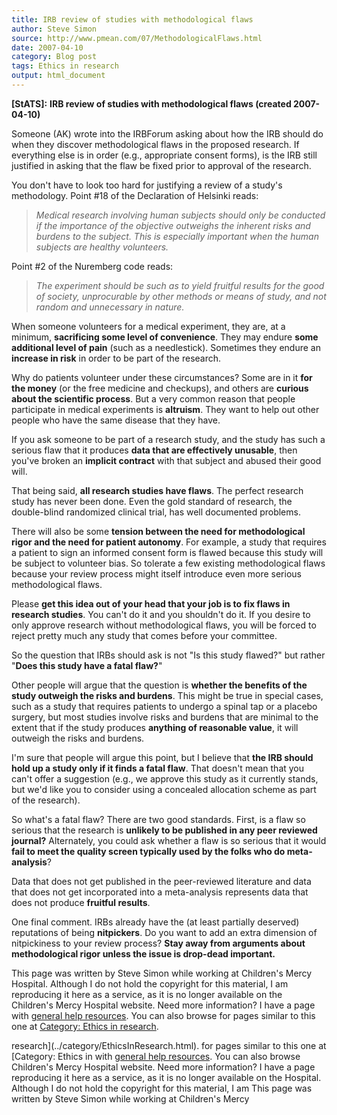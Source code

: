 ```yaml
---
title: IRB review of studies with methodological flaws
author: Steve Simon
source: http://www.pmean.com/07/MethodologicalFlaws.html
date: 2007-04-10
category: Blog post
tags: Ethics in research
output: html_document
---
```

**[StATS]:** **IRB review of studies with
methodological flaws (created 2007-04-10)**

Someone (AK) wrote into the IRBForum asking about how the IRB should do
when they discover methodological flaws in the proposed research. If
everything else is in order (e.g., appropriate consent forms), is the
IRB still justified in asking that the flaw be fixed prior to approval
of the research.

You don\'t have to look too hard for justifying a review of a study\'s
methodology. Point \#18 of the Declaration of Helsinki reads:

> *Medical research involving human subjects should only be conducted if
> the importance of the objective outweighs the inherent risks and
> burdens to the subject. This is especially important when the human
> subjects are healthy volunteers.*

Point \#2 of the Nuremberg code reads:

> *The experiment should be such as to yield fruitful results for the
> good of society, unprocurable by other methods or means of study, and
> not random and unnecessary in nature.*

When someone volunteers for a medical experiment, they are, at a
minimum, **sacrificing some level of convenience**. They may endure
**some additional level of pain** (such as a needlestick). Sometimes
they endure an **increase in risk** in order to be part of the research.

Why do patients volunteer under these circumstances? Some are in it
**for the money** (or the free medicine and checkups), and others are
**curious about the scientific process**. But a very common reason that
people participate in medical experiments is **altruism**. They want to
help out other people who have the same disease that they have.

If you ask someone to be part of a research study, and the study has
such a serious flaw that it produces **data that are effectively
unusable**, then you\'ve broken an **implicit contract** with that
subject and abused their good will.

That being said, **all research studies have flaws**. The perfect
research study has never been done. Even the gold standard of research,
the double-blind randomized clinical trial, has well documented
problems.

There will also be some **tension between the need for methodological
rigor and the need for patient autonomy**. For example, a study that
requires a patient to sign an informed consent form is flawed because
this study will be subject to volunteer bias. So tolerate a few existing
methodological flaws because your review process might itself introduce
even more serious methodological flaws.

Please **get this idea out of your head that your job is to fix flaws in
research studies**. You can\'t do it and you shouldn\'t do it. If you
desire to only approve research without methodological flaws, you will
be forced to reject pretty much any study that comes before your
committee.

So the question that IRBs should ask is not \"Is this study flawed?\"
but rather \"**Does this study have a fatal flaw?**\"

Other people will argue that the question is **whether the benefits of
the study outweigh the risks and burdens**. This might be true in
special cases, such as a study that requires patients to undergo a
spinal tap or a placebo surgery, but most studies involve risks and
burdens that are minimal to the extent that if the study produces
**anything of reasonable value**, it will outweigh the risks and
burdens.

I\'m sure that people will argue this point, but I believe that **the
IRB should hold up a study only if it finds a fatal flaw**. That
doesn\'t mean that you can\'t offer a suggestion (e.g., we approve this
study as it currently stands, but we\'d like you to consider using a
concealed allocation scheme as part of the research).

So what\'s a fatal flaw? There are two good standards. First, is a flaw
so serious that the research is **unlikely to be published in any peer
reviewed journal?** Alternately, you could ask whether a flaw is so
serious that it would **fail to meet the quality screen typically used
by the folks who do meta-analysis**?

Data that does not get published in the peer-reviewed literature and
data that does not get incorporated into a meta-analysis represents data
that does not produce **fruitful results**.

One final comment. IRBs already have the (at least partially deserved)
reputations of being **nitpickers**. Do you want to add an extra
dimension of nitpickiness to your review process? **Stay away from
arguments about methodological rigor unless the issue is drop-dead
important.**

This page was written by Steve Simon while working at Children\'s Mercy
Hospital. Although I do not hold the copyright for this material, I am
reproducing it here as a service, as it is no longer available on the
Children\'s Mercy Hospital website. Need more information? I have a page
with [general help resources](../GeneralHelp.html). You can also browse
for pages similar to this one at [Category: Ethics in
research](../category/EthicsInResearch.html).
<!---More--->
research](../category/EthicsInResearch.html).
for pages similar to this one at [Category: Ethics in
with [general help resources](../GeneralHelp.html). You can also browse
Children\'s Mercy Hospital website. Need more information? I have a page
reproducing it here as a service, as it is no longer available on the
Hospital. Although I do not hold the copyright for this material, I am
This page was written by Steve Simon while working at Children\'s Mercy

<!---Do not use
**[StATS]:** **IRB review of studies with
This page was written by Steve Simon while working at Children\'s Mercy
Hospital. Although I do not hold the copyright for this material, I am
reproducing it here as a service, as it is no longer available on the
Children\'s Mercy Hospital website. Need more information? I have a page
with [general help resources](../GeneralHelp.html). You can also browse
for pages similar to this one at [Category: Ethics in
research](../category/EthicsInResearch.html).
--->

